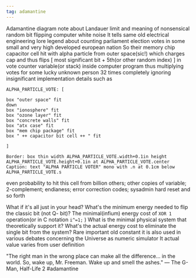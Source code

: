 ```yaml
---
tag: adamantine
---
```

Adamantine diagram note about Landauer limit and meaning of nonsensical random bit flipping 
computer white noise It tells same old electrical engineering lore legend about counting 
parliament election votes in some small and very high developed european nation
So their memory chip capacitor cell hit with alpha particle from outer space(sic!) which charges 
cap and thus flips [ most significant bit + 5th(or other random index) ] in vote counter variable(or 
stack) inside computer program thus multiplying votes for some lucky unknown person 32 times
completely ignoring insignificant implementation details such as 
```pikchr
ALPHA_PARTICLE_VOTE: [

box "outer space" fit
down
box "ionosphere" fit
box "ozone layer" fit
box "concrete walls" fit
box "atx case" fit
box "mem chip package" fit
box " ++ capacitor bit cell ++ " fit

]

Border: box thin width ALPHA_PARTICLE_VOTE.width+0.1in height ALPHA_PARTICLE_VOTE.height+0.1in at ALPHA_PARTICLE_VOTE.center
Caption: text "ALPHA PARTICLE VOTER" mono with .n at 0.1cm below ALPHA_PARTICLE_VOTE.s
```
even  probability to hit this cell from billion others; other copies of variable; 2-complement;
endianess;  error correction codes; sysadmin hard reset and so forth

What if it's all just in your head? What's the minimum energy needed to flip the classic bit (not Q-
bit)? The minimal(infium) energy cost of `XOR 1` operation(or in C notation `i^=1;` ) What is the 
minimal physical system that theoretically support it? What's the actual energy cost to eliminate 
the single bit from the system? Rare important old constant it is also used in various debates 
concerning the Universe as numeric simulator It actual value varies from user definition

"The right man in the wrong place can make all the difference... in the world.
So, wake up, Mr. Freeman. Wake up and smell the ashes." 
— The G-Man, Half-Life 2
#adamantine

